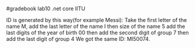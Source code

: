 #gradebook
lab10
.net core IITU

ID is generated by this way(for example Messi):
Take the first letter of the name M, 
 add the last letter of the name I
 then size of the name 5
 add the last digits of the year of birth 00
 then add the second digit of group 7
 then add the last digit of group 4
 We got the same ID: MI50074. 
   
    
